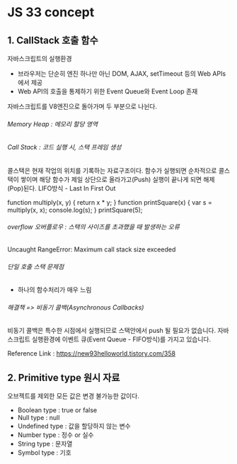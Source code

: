 # JS 33 concept

## 1. CallStack 호출 함수
자바스크립트의 실행환경
- 브라우저는 단순히 엔진 하나만 아닌 DOM, AJAX, setTimeout 등의 Web APIs에서 제공
- Web API의 호출을 통제하기 위한 Event Queue와 Event Loop 존재

자바스크립트를 V8엔진으로 돌아가며 두 부분으로 나뉜다.
###### Memory Heap : 메모리 할당 영역
###### Call Stack : 코드 실행 시, 스택 프레임 생성

콜스택은 현재 작업의 위치를 기록하는 자료구조이다.
함수가 실행되면 순차적으로 콜스택이 쌓이며
해당 함수가 제일 상단으로 올라가고(Push)
실행이 끝나게 되면 해제(Pop)된다.
LIFO방식 - Last In First Out
     
function multiply(x, y) {
    return x * y;
}
function printSquare(x) {
    var s = multiply(x, x);
    console.log(s);
}
printSquare(5);

###### overflow 오버플로우 : 스택의 사이즈를 초과했을 때 발생하는 오류
Uncaught RangeError: Maximum call stack size exceeded

###### 단일 호출 스택 문제점 
- 하나의 함수처리가 매우 느림

###### 해결책 => 비동기 콜백(Asynchronous Callbacks)
비동기 콜백은 특수한 시점에서 실행되므로 스택안에서 push 될 필요가 없습니다.
자바스크립트 실행환경에 이벤트 큐(Event Queue - FIFO방식)를 가지고 있습니다.

Reference Link : https://new93helloworld.tistory.com/358

## 2. Primitive type 원시 자료
오브젝트를 제외한 모든 값은 변경 불가능한 값이다.
* Boolean type : true or false
* Null type : null
* Undefined type : 값을 할당하지 않는 변수
* Number type : 정수 or 실수
* String type : 문자열
* Symbol type : 기호

    
